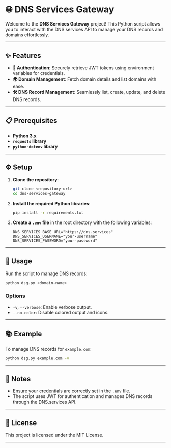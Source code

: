 # 🌐 DNS Services Gateway

Welcome to the **DNS Services Gateway** project! This Python script allows you to interact with the DNS.services API to manage your DNS records and domains effortlessly.

---

## ✨ Features

- **🔐 Authentication**: Securely retrieve JWT tokens using environment variables for credentials.
- **🌍 Domain Management**: Fetch domain details and list domains with ease.
- **🛠️ DNS Record Management**: Seamlessly list, create, update, and delete DNS records.

---

## 📋 Prerequisites

- **Python 3.x**
- **`requests` library**
- **`python-dotenv` library**

---

## ⚙️ Setup

1. **Clone the repository**:
   ```bash
   git clone <repository-url>
   cd dns-services-gateway
   ```

2. **Install the required Python libraries**:
   ```bash
   pip install -r requirements.txt
   ```

3. **Create a `.env` file** in the root directory with the following variables:
   ```
   DNS_SERVICES_BASE_URL="https://dns.services"
   DNS_SERVICES_USERNAME="your-username"
   DNS_SERVICES_PASSWORD="your-password"
   ```

---

## 🚀 Usage

Run the script to manage DNS records:

```bash
python dsg.py <domain-name>
```

### Options

- `-v`, `--verbose`: Enable verbose output.
- `--no-color`: Disable colored output and icons.

---

## 📚 Example

To manage DNS records for `example.com`:

```bash
python dsg.py example.com -v
```

---

## 📝 Notes

- Ensure your credentials are correctly set in the `.env` file.
- The script uses JWT for authentication and manages DNS records through the DNS.services API.

---

## 📄 License

This project is licensed under the MIT License.

---
